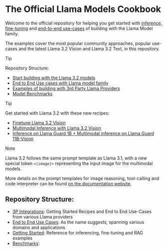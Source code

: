 # The Official Llama Models Cookbook
<!-- markdown-link-check-disable -->

Welcome to the official repository for helping you get started with [inference](https://github.com/init27/llama-recipes/tree/main/getting-started/inference), [fine-tuning](https://github.com/init27/llama-recipes/tree/main/getting-started/finetuning) and [end-to-end use-cases](https://github.com/init27/llama-recipes/tree/main/end-to-end-use-cases) of building with the Llama Model family.

The examples cover the most popular community approaches, popular use-cases and the latest Llama 3.2 Vision and Llama 3.2 Text, in this repository. 

> [!TIP]
> Repository Structure:
> * [Start building with the Llama 3.2 models](https://github.com/init27/llama-recipes/tree/main/getting-started)
> * [End to End Use cases with Llama model family](https://github.com/init27/llama-recipes/tree/main/end-to-end-use-cases)
> * [Examples of building with 3rd Party Llama Providers](https://github.com/init27/llama-recipes/tree/main/3p-integrations)
> * [Model Benchmarks](https://github.com/init27/llama-recipes/tree/main/benchmarks)

> [!TIP]
> Get started with Llama 3.2 with these new recipes:
> * [Finetune Llama 3.2 Vision](https://github.com/meta-llama/llama-recipes/blob/main/recipes/quickstart/finetuning/finetune_vision_model.md)
> * [Multimodal Inference with Llama 3.2 Vision](https://github.com/meta-llama/llama-recipes/blob/main/recipes/quickstart/inference/local_inference/README.md#multimodal-inference)
> * [Inference on Llama Guard 1B + Multimodal inference on Llama Guard 11B-Vision](https://github.com/meta-llama/llama-recipes/blob/main/recipes/responsible_ai/llama_guard/llama_guard_text_and_vision_inference.ipynb)

<!-- markdown-link-check-enable -->
> [!NOTE]
> Llama 3.2 follows the same prompt template as Llama 3.1, with a new special token `<|image|>` representing the input image for the multimodal models.
> 
> More details on the prompt templates for image reasoning, tool-calling and code interpreter can be found [on the documentation website](https://llama.meta.com/docs/model-cards-and-prompt-formats/llama3_2).


## Repository Structure:

- [3P Integrations](https://github.com/init27/llama-recipes/tree/main/3p-integrations): Getting Started Recipes and End to End Use-Cases from various Llama providers
- [End to End Use Cases](https://github.com/init27/llama-recipes/tree/main/end-to-end-use-cases): As the name suggests, spanning various domains and applications
- [Getting Started](https://github.com/init27/llama-recipes/tree/main/getting-started/): Reference for inferencing, fine-tuning and RAG examples
- [Benchmarks](https://github.com/init27/llama-recipes/tree/main/benchmarks):
